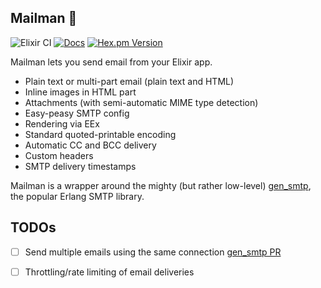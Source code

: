 ## Mailman 👮

![Elixir CI](https://github.com/mailman-elixir/mailman/workflows/Elixir%20CI/badge.svg)
[![Docs](https://img.shields.io/badge/api-docs-green.svg?style=flat)](https://hexdocs.pm/mailman)
[![Hex.pm Version](http://img.shields.io/hexpm/v/mailman.svg?style=flat)](https://hex.pm/packages/mailman)

Mailman lets you send email from your Elixir app.

* Plain text or multi-part email (plain text and HTML)
* Inline images in HTML part
* Attachments (with semi-automatic MIME type detection)
* Easy-peasy SMTP config
* Rendering via EEx
* Standard quoted-printable encoding
* Automatic CC and BCC delivery
* Custom headers
* SMTP delivery timestamps

Mailman is a wrapper around the mighty (but rather low-level) [gen_smtp](https://github.com/vagabond/gen_smtp), the popular Erlang SMTP library.

## TODOs

- [ ] Send multiple emails using the same connection [gen_smtp PR](https://github.com/Vagabond/gen_smtp/pull/117)
- [ ] Throttling/rate limiting of email deliveries


